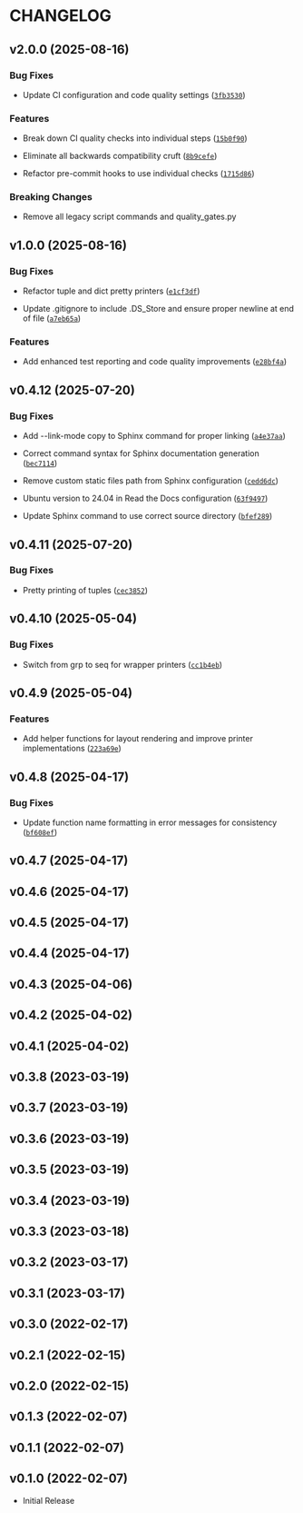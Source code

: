 # CHANGELOG

<!-- version list -->

## v2.0.0 (2025-08-16)

### Bug Fixes

- Update CI configuration and code quality settings
  ([`3fb3530`](https://github.com/soren-n/minigun-py/commit/3fb35308b0c0c0dd43b87572fa7f5c496289e298))

### Features

- Break down CI quality checks into individual steps
  ([`15b0f90`](https://github.com/soren-n/minigun-py/commit/15b0f909a9046be90d1384e2f7f39587eb68203d))

- Eliminate all backwards compatibility cruft
  ([`8b9cefe`](https://github.com/soren-n/minigun-py/commit/8b9cefe2437f70e09d4a82a3859802d74b6073cc))

- Refactor pre-commit hooks to use individual checks
  ([`1715d86`](https://github.com/soren-n/minigun-py/commit/1715d86d4573c658b2cd1414a81d4a4541ed6cec))

### Breaking Changes

- Remove all legacy script commands and quality_gates.py


## v1.0.0 (2025-08-16)

### Bug Fixes

- Refactor tuple and dict pretty printers
  ([`e1cf3df`](https://github.com/soren-n/minigun-py/commit/e1cf3df9a0c0f6d83537226d1ca71739a88f25f4))

- Update .gitignore to include .DS_Store and ensure proper newline at end of file
  ([`a7eb65a`](https://github.com/soren-n/minigun-py/commit/a7eb65ac5b02506d666e1f2ef38e33421ba344b9))

### Features

- Add enhanced test reporting and code quality improvements
  ([`e28bf4a`](https://github.com/soren-n/minigun-py/commit/e28bf4a69de20146eaf9dfec7eaf090a7337d08c))


## v0.4.12 (2025-07-20)

### Bug Fixes

- Add --link-mode copy to Sphinx command for proper linking
  ([`a4e37aa`](https://github.com/soren-n/minigun-py/commit/a4e37aaaedfbe0cd0fbba34ace4e99d79b11b8df))

- Correct command syntax for Sphinx documentation generation
  ([`bec7114`](https://github.com/soren-n/minigun-py/commit/bec7114d236302d1db4fe4d5afcbcd95de01e95a))

- Remove custom static files path from Sphinx configuration
  ([`cedd6dc`](https://github.com/soren-n/minigun-py/commit/cedd6dc7b2302cbe65484b4ee993e028817e9af0))

- Ubuntu version to 24.04 in Read the Docs configuration
  ([`63f9497`](https://github.com/soren-n/minigun-py/commit/63f9497abea36f324a422d0ead10a52cb5e4cf6f))

- Update Sphinx command to use correct source directory
  ([`bfef289`](https://github.com/soren-n/minigun-py/commit/bfef289c88f64f205e375896299509ea434c601f))


## v0.4.11 (2025-07-20)

### Bug Fixes

- Pretty printing of tuples
  ([`cec3852`](https://github.com/soren-n/minigun-py/commit/cec38528b431a974293b21e48e3b4dde76845e8e))


## v0.4.10 (2025-05-04)

### Bug Fixes

- Switch from grp to seq for wrapper printers
  ([`cc1b4eb`](https://github.com/soren-n/minigun-py/commit/cc1b4ebfeb49284a02866bdae8f6c71774baaf95))


## v0.4.9 (2025-05-04)

### Features

- Add helper functions for layout rendering and improve printer implementations
  ([`223a69e`](https://github.com/soren-n/minigun-py/commit/223a69e77d213dbc3a2593a91bf73785dcb03cb6))


## v0.4.8 (2025-04-17)

### Bug Fixes

- Update function name formatting in error messages for consistency
  ([`bf608ef`](https://github.com/soren-n/minigun-py/commit/bf608ef16caf9273460ee3dd9225b82d8d557804))


## v0.4.7 (2025-04-17)


## v0.4.6 (2025-04-17)


## v0.4.5 (2025-04-17)


## v0.4.4 (2025-04-17)


## v0.4.3 (2025-04-06)


## v0.4.2 (2025-04-02)


## v0.4.1 (2025-04-02)


## v0.3.8 (2023-03-19)


## v0.3.7 (2023-03-19)


## v0.3.6 (2023-03-19)


## v0.3.5 (2023-03-19)


## v0.3.4 (2023-03-19)


## v0.3.3 (2023-03-18)


## v0.3.2 (2023-03-17)


## v0.3.1 (2023-03-17)


## v0.3.0 (2022-02-17)


## v0.2.1 (2022-02-15)


## v0.2.0 (2022-02-15)


## v0.1.3 (2022-02-07)


## v0.1.1 (2022-02-07)


## v0.1.0 (2022-02-07)

- Initial Release
